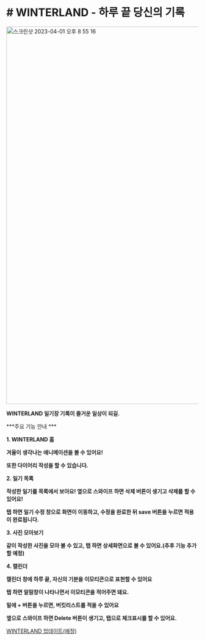 # # WINTERLAND - 하루 끝 당신의 기록

<img width="989" alt="스크린샷 2023-04-01 오후 8 55 16" src="https://user-images.githubusercontent.com/110097186/230266749-747bae73-8eef-499b-b01b-f3b73681174c.png">


**WINTERLAND 일기장
기록이 즐거운 일상이 되길.**

***주요 기능 안내 ***

**1. WINTERLAND 홈**

**겨울이 생각나는 애니메이션을 볼 수 있어요!**

**또한 다이어리 작성을 할 수 있습니다.**

**2. 일기 목록**

**작성한 일기를 목록에서 보아요! 옆으로 스와이프 하면 삭제 버튼이 생기고 삭제를 할 수 있어요!**

**탭 하면 일기 수정 창으로 화면이 이동하고, 수정을 완료한 뒤 save 버튼을 누르면 적용이 완료됩니다.**

**3. 사진 모아보기**

**같이 작성한 사진을 모아 볼 수 있고, 탭 하면 상세화면으로 볼 수 있어요.(추후 기능 추가할 예정)**

**4. 캘린더**

**캘린더 창에 하루 끝, 자신의 기분을 이모티콘으로 표현할 수 있어요**

**탭 하면 알람창이 나타나면서 이모티콘을 적어주면 돼요.**

**밑에 + 버튼을 누르면, 버킷리스트를 적을 수 있어요**

**옆으로 스와이프 하면 Delete 버튼이 생기고, 탭으로 체크표시를 할 수 있어요.**

[WINTERLAND 업데이트(예정)](https://www.notion.so/WINTERLAND-064b4b12dec948aca8c3ecf3d7261fbb)



